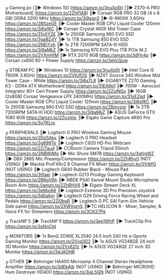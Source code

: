 ╔ Gaming pc
[╠► Windows 10] (https://amzn.to/3nuXq5t)
[╠► Z370-A PRO Motherboard] (https://amzn.to/2ZhPIA8)
╠► Corsair RGB PRO 32 GB (4 x 8 GB) DDR4 3200 MHz https://amzn.to/3i9agn3
╠► i9-9900K 3.6GHz https://amzn.to/2BSzeGE
╠► Cooler Master RGB CPU Liquid Cooler 120mm https://amzn.to/3i6sfKC 
╠► Corsair Crystal 460X Mid Tower Case https://amzn.to/31sXY2E
╠► 1x 250GB Samsung 860 EVO SSD https://amzn.to/3gaBZ4Y
╠► 1x 1TB Samsung 850 EVO SSD https://amzn.to/2NEiYvh
╠► 1x 2TB 7200RPM SATA-III HDD https://amzn.to/3i9aMkZ
╠► 1x Samsung 970 EVO Plus 1TB PCIe M.2 https://amzn.to/2VXmHIM
╠► RTX 2070 8GB https://amzn.to/3dFtr4p
╠► Corsair cx650 80 + Power Supply https://amzn.to/3eVcQuw

╔ STREAM PC 
╠► Windows 10 https://amzn.to/3nuXq5t
╠► Intel Core i5 7600K 3.8GHz https://amzn.to/2VtUfOS
╠► NZXT Source 340 Window Mid Tower Case - White https://amzn.to/3i6s7L8
╠► GIGABYTE Z270 Gaming K3 - DDR4 ATX Motherboard https://amzn.to/31EA9p1
╠► 700W - Aerocool Integrator 80+ Cert Power Supply https://amzn.to/2ZolNGx
╠► 16GB (2x8GB) Corsair Vengeance LPX 2400MHz https://amzn.to/31oEZqd
╠► Cooler Master RGB CPU Liquid Cooler 120mm https://amzn.to/3i6sfKC 
╠► 1x 250GB Samsung 860 EVO SSD https://amzn.to/2Bmyzgr
╠► 1x 2TB 7200RPM SATA-III HDD https://amzn.to/3i9aMkZ
╠► ASUS GeForce GTX 1080 8GB https://amzn.to/2ZoJmic
╠► Elgato Game Capture 4K60 Pro https://amzn.to/3o7KLro

╔ PERIPHERALS 
╠► Logitech G PRO Wireless Gaming Mouse https://amzn.to/2DzSAkx
╠► Logitech G PRO Headset https://amzn.to/3g899Te
╠► Logitech C920 HD Pro Webcam https://amzn.to/2ZiTaud 
╠► CCRoom Camera Tripod 50inch https://amzn.to/2NBWiMg 
╠► Mic Shure SM7B https://amzn.to/3gfrgWZ
╠► DBX 286S Mic Preamp/Compressor https://amzn.to/2ZhRhy0 (NOT USING)
╠► Mackie ProFX8v2 8 Channel FX Mixer https://amzn.to/31r9ifO (NOT USING)
╠► Logitech G840 Rubber Black - Mouse Pad https://amzn.to/3ifiaej 
╠► Logitech G213 Prodigy Gaming Keyboard https://amzn.to/2BKgV6h
╠► RØDE PSA1 Swivel Mount Studio Microphone Boom Arm https://amzn.to/2ZhRHV6
╠► Elgato Stream Deck XL https://amzn.to/3eMxiAK
╠► Logitech Extreme 3D Pro Precision Joystick https://amzn.to/3dIiaAm
╠► Logitech G29 Driving Force Racing Wheel and Pedals https://amzn.to/2Zi0beR
╠► Logitech G PC SAI Farm Sim Vehicle Side panel https://amzn.to/2XWVpmS
╠►TC HELICON R - Mixer, Sampler, & Voice FX for Streamers https://amzn.to/3CK27Pe

╔ TrackNP 5
╠► TrackNP 5 https://amzn.to/3ep1WhP
╠► TrackClip Pro https://amzn.to/3sNnCtd

╔ MONITORS 
╠► 1x BenQ ZOWIE XL2540 24.5 Inch 240 Hz e-Sports Gaming Monitor https://amzn.to/2Vvd302
╠► 1x ASUS VG248QE 24 inch 3D Monitor https://amzn.to/2Vv62fz 
╠► 1x ASUS VG248QE 27 inch 3D Monitor https://amzn.to/3dJAOHR

╔ OTHER 
╠► Behringer HA400 Microamp 4 Channel Stereo Headphone Amplifier https://amzn.to/3dEkAjb (NOT USING)
╠► Behringer MICROHD Hum Destroyer HD400 https://amzn.to/3iaL5QN (NOT USING)
